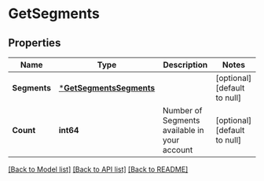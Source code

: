 # GetSegments

## Properties
Name | Type | Description | Notes
------------ | ------------- | ------------- | -------------
**Segments** | [***GetSegmentsSegments**](getSegmentsSegments.md) |  | [optional] [default to null]
**Count** | **int64** | Number of Segments available in your account | [optional] [default to null]

[[Back to Model list]](../README.md#documentation-for-models) [[Back to API list]](../README.md#documentation-for-api-endpoints) [[Back to README]](../README.md)


